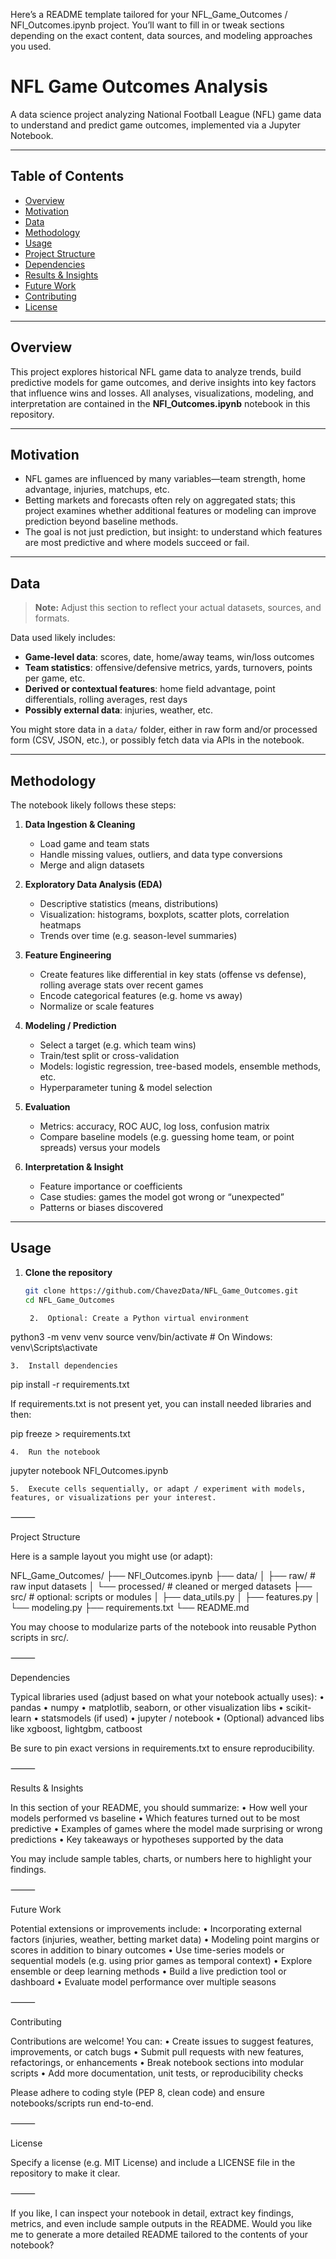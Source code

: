 Here’s a README template tailored for your NFL_Game_Outcomes / NFl_Outcomes.ipynb project. You’ll want to fill in or tweak sections depending on the exact content, data sources, and modeling approaches you used.

# NFL Game Outcomes Analysis

A data science project analyzing National Football League (NFL) game data to understand and predict game outcomes, implemented via a Jupyter Notebook.

---

## Table of Contents

- [Overview](#overview)  
- [Motivation](#motivation)  
- [Data](#data)  
- [Methodology](#methodology)  
- [Usage](#usage)  
- [Project Structure](#project-structure)  
- [Dependencies](#dependencies)  
- [Results & Insights](#results--insights)  
- [Future Work](#future-work)  
- [Contributing](#contributing)  
- [License](#license)

---

## Overview

This project explores historical NFL game data to analyze trends, build predictive models for game outcomes, and derive insights into key factors that influence wins and losses. All analyses, visualizations, modeling, and interpretation are contained in the **NFl_Outcomes.ipynb** notebook in this repository.

---

## Motivation

- NFL games are influenced by many variables—team strength, home advantage, injuries, matchups, etc.  
- Betting markets and forecasts often rely on aggregated stats; this project examines whether additional features or modeling can improve prediction beyond baseline methods.  
- The goal is not just prediction, but insight: to understand which features are most predictive and where models succeed or fail.

---

## Data

> **Note:** Adjust this section to reflect your actual datasets, sources, and formats.

Data used likely includes:

- **Game-level data**: scores, date, home/away teams, win/loss outcomes  
- **Team statistics**: offensive/defensive metrics, yards, turnovers, points per game, etc.  
- **Derived or contextual features**: home field advantage, point differentials, rolling averages, rest days  
- **Possibly external data**: injuries, weather, etc.

You might store data in a `data/` folder, either in raw form and/or processed form (CSV, JSON, etc.), or possibly fetch data via APIs in the notebook.

---

## Methodology

The notebook likely follows these steps:

1. **Data Ingestion & Cleaning**  
   - Load game and team stats  
   - Handle missing values, outliers, and data type conversions  
   - Merge and align datasets  

2. **Exploratory Data Analysis (EDA)**  
   - Descriptive statistics (means, distributions)  
   - Visualization: histograms, boxplots, scatter plots, correlation heatmaps  
   - Trends over time (e.g. season-level summaries)  

3. **Feature Engineering**  
   - Create features like differential in key stats (offense vs defense), rolling average stats over recent games  
   - Encode categorical features (e.g. home vs away)  
   - Normalize or scale features  

4. **Modeling / Prediction**  
   - Select a target (e.g. which team wins)  
   - Train/test split or cross-validation  
   - Models: logistic regression, tree-based models, ensemble methods, etc.  
   - Hyperparameter tuning & model selection  

5. **Evaluation**  
   - Metrics: accuracy, ROC AUC, log loss, confusion matrix  
   - Compare baseline models (e.g. guessing home team, or point spreads) versus your models  

6. **Interpretation & Insight**  
   - Feature importance or coefficients  
   - Case studies: games the model got wrong or “unexpected”  
   - Patterns or biases discovered  

---

## Usage

1. **Clone the repository**

   ```bash
   git clone https://github.com/ChavezData/NFL_Game_Outcomes.git
   cd NFL_Game_Outcomes

	2.	Optional: Create a Python virtual environment

python3 -m venv venv
source venv/bin/activate    # On Windows: venv\Scripts\activate


	3.	Install dependencies

pip install -r requirements.txt

If requirements.txt is not present yet, you can install needed libraries and then:

pip freeze > requirements.txt


	4.	Run the notebook

jupyter notebook NFl_Outcomes.ipynb


	5.	Execute cells sequentially, or adapt / experiment with models, features, or visualizations per your interest.

⸻

Project Structure

Here is a sample layout you might use (or adapt):

NFL_Game_Outcomes/
├── NFl_Outcomes.ipynb
├── data/
│   ├── raw/               # raw input datasets
│   └── processed/         # cleaned or merged datasets
├── src/                   # optional: scripts or modules
│   ├── data_utils.py
│   ├── features.py
│   └── modeling.py
├── requirements.txt
└── README.md

You may choose to modularize parts of the notebook into reusable Python scripts in src/.

⸻

Dependencies

Typical libraries used (adjust based on what your notebook actually uses):
	•	pandas
	•	numpy
	•	matplotlib, seaborn, or other visualization libs
	•	scikit-learn
	•	statsmodels (if used)
	•	jupyter / notebook
	•	(Optional) advanced libs like xgboost, lightgbm, catboost

Be sure to pin exact versions in requirements.txt to ensure reproducibility.

⸻

Results & Insights

In this section of your README, you should summarize:
	•	How well your models performed vs baseline
	•	Which features turned out to be most predictive
	•	Examples of games where the model made surprising or wrong predictions
	•	Key takeaways or hypotheses supported by the data

You may include sample tables, charts, or numbers here to highlight your findings.

⸻

Future Work

Potential extensions or improvements include:
	•	Incorporating external factors (injuries, weather, betting market data)
	•	Modeling point margins or scores in addition to binary outcomes
	•	Use time-series models or sequential models (e.g. using prior games as temporal context)
	•	Explore ensemble or deep learning methods
	•	Build a live prediction tool or dashboard
	•	Evaluate model performance over multiple seasons

⸻

Contributing

Contributions are welcome! You can:
	•	Create issues to suggest features, improvements, or catch bugs
	•	Submit pull requests with new features, refactorings, or enhancements
	•	Break notebook sections into modular scripts
	•	Add more documentation, unit tests, or reproducibility checks

Please adhere to coding style (PEP 8, clean code) and ensure notebooks/scripts run end-to-end.

⸻

License

Specify a license (e.g. MIT License) and include a LICENSE file in the repository to make it clear.

⸻

If you like, I can inspect your notebook in detail, extract key findings, metrics, and even include sample outputs in the README. Would you like me to generate a more detailed README tailored to the contents of your notebook?
